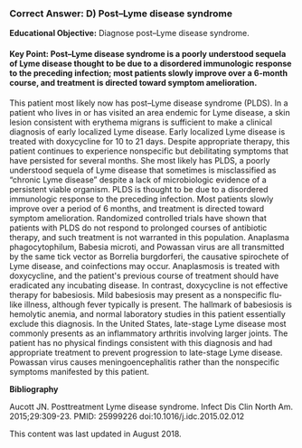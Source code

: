 
### Correct Answer: D) Post–Lyme disease syndrome 

**Educational Objective:** Diagnose post–Lyme disease syndrome.

#### **Key Point:** Post–Lyme disease syndrome is a poorly understood sequela of Lyme disease thought to be due to a disordered immunologic response to the preceding infection; most patients slowly improve over a 6-month course, and treatment is directed toward symptom amelioration.

This patient most likely now has post–Lyme disease syndrome (PLDS). In a patient who lives in or has visited an area endemic for Lyme disease, a skin lesion consistent with erythema migrans is sufficient to make a clinical diagnosis of early localized Lyme disease. Early localized Lyme disease is treated with doxycycline for 10 to 21 days. Despite appropriate therapy, this patient continues to experience nonspecific but debilitating symptoms that have persisted for several months. She most likely has PLDS, a poorly understood sequela of Lyme disease that sometimes is misclassified as “chronic Lyme disease” despite a lack of microbiologic evidence of a persistent viable organism. PLDS is thought to be due to a disordered immunologic response to the preceding infection. Most patients slowly improve over a period of 6 months, and treatment is directed toward symptom amelioration. Randomized controlled trials have shown that patients with PLDS do not respond to prolonged courses of antibiotic therapy, and such treatment is not warranted in this population.
Anaplasma phagocytophilum, Babesia microti, and Powassan virus are all transmitted by the same tick vector as Borrelia burgdorferi, the causative spirochete of Lyme disease, and coinfections may occur. Anaplasmosis is treated with doxycycline, and the patient's previous course of treatment should have eradicated any incubating disease.
In contrast, doxycycline is not effective therapy for babesiosis. Mild babesiosis may present as a nonspecific flu-like illness, although fever typically is present. The hallmark of babesiosis is hemolytic anemia, and normal laboratory studies in this patient essentially exclude this diagnosis.
In the United States, late-stage Lyme disease most commonly presents as an inflammatory arthritis involving larger joints. The patient has no physical findings consistent with this diagnosis and had appropriate treatment to prevent progression to late-stage Lyme disease.
Powassan virus causes meningoencephalitis rather than the nonspecific symptoms manifested by this patient.

**Bibliography**

Aucott JN. Posttreatment Lyme disease syndrome. Infect Dis Clin North Am. 2015;29:309-23. PMID: 25999226 doi:10.1016/j.idc.2015.02.012

This content was last updated in August 2018.
